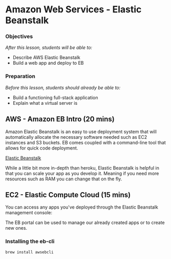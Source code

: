 # Amazon Web Services - Elastic Beanstalk

### Objectives
*After this lesson, students will be able to:*

- Describe AWS Elastic Beanstalk
- Build a web app and deploy to EB

### Preparation
*Before this lesson, students should already be able to:*

- Build a functioning full-stack application
- Explain what a virtual server is

## AWS - Amazon EB Intro (20 mins)

Amazon Elastic Beanstalk is an easy to use deployment system that will automatically allocate the necessary software needed such as EC2 instances and S3 buckets. EB comes coupled with a command-line tool that allows for quick code deployment.

[Elastic Beanstalk](https://aws.amazon.com/elasticbeanstalk/)

While a little bit more in-depth than heroku, Elastic Beanstalk is helpful in that you can scale your app as you develop it. Meaning if you need more resources such as RAM you can change that on the fly.

## EC2 - Elastic Compute Cloud (15 mins)

You can access any apps you've deployed through the Elastic Beanstalk management console:

The EB portal can be used to manage our already created apps or to create new ones.

### Installing the eb-cli

```bash
brew install awsebcli
```
